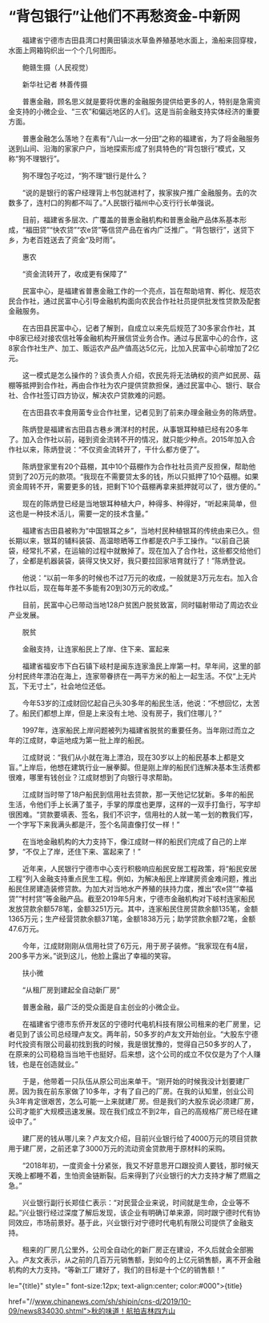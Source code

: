 # “背包银行”让他们不再愁资金-中新网

　　福建省宁德市古田县湾口村黄田镇淡水草鱼养殖基地水面上，渔船来回穿梭，水面上网箱钩织出一个个几何图形。

　　鲍赣生摄（人民视觉）

　　新华社记者 林善传摄

　　普惠金融，顾名思义就是要将优惠的金融服务提供给更多的人，特别是急需资金支持的小微企业、“三农”和偏远地区的人们。这是当前金融支持实体经济的重要方面。

　　普惠金融怎么落地？在素有“八山一水一分田”之称的福建省，为了将金融服务送到山间、沿海的家家户户，当地探索形成了别具特色的“背包银行”模式，又称“狗不理银行”。

　　狗不理包子吃过，“狗不理”银行是什么？

　　“说的是银行的客户经理背上书包就进村了，挨家挨户推广金融服务。去的次数多了，连村口的狗都不叫了。”人民银行福州中心支行行长单强说。

　　目前，福建省多层次、广覆盖的普惠金融机构和普惠金融产品体系基本形成，“福田贷”“快农贷”“农e贷”等信贷产品在省内广泛推广。“背包银行”，送贷下乡，为老百姓送去了资金“及时雨”。

　　惠农

　　“资金流转开了，收成更有保障了”

　　民富中心，是福建省普惠金融工作的一个亮点，旨在帮助培育、孵化、规范农民合作社，通过民富中心引导金融机构面向农民合作社社员提供批发性贷款及配套金融服务。

　　在古田县民富中心，记者了解到，自成立以来先后规范了30多家合作社，其中8家已经对接农信社等金融机构开展信贷业务合作。通过与民富中心的合作，这8家合作社生产、加工、贩运农产品产值高达5亿元，比加入民富中心前增加了2亿元。

　　这一模式是怎么操作的？该负责人介绍，农民先将无法确权的资产如民房、菇棚等抵押到合作社，再由合作社为农户提供贷款担保，通过民富中心、银行、联合社、合作社签订四方协议，解决农户贷款难的问题。

　　在古田县农丰食用菌专业合作社里，记者见到了前来办理金融业务的陈炳登。

　　陈炳登是福建省古田县古巷乡渭洋村的村民，从事银耳种植已经有20多年了。加入合作社以前，碰到资金流转不开的情况，就只能少种点。2015年加入合作社以来，陈炳登说：“不仅资金流转开了，干什么都方便了”。

　　陈炳登家里有20个菇棚，其中10个菇棚作为合作社社员资产反担保，帮助他贷到了20万元的款项。“我现在不需要贷太多的钱，所以只抵押了10个菇棚。如果资金周转不开，需要更多的钱，把剩下10个菇棚再拿来抵押就可以了，很方便的。”

　　现在的陈炳登已经是当地银耳种植大户，种得多、种得好，“听起来简单，但这也是一种技术活儿，需要一定的技术含量。”

　　福建省古田县被称为“中国银耳之乡”，当地村民种植银耳的传统由来已久。但长期以来，银耳的辅料装袋、高温晾晒等工作都是农户手工操作。“以前自己装袋，经常扎不紧，在运输的过程中就散掉了。现在加入了合作社，这些都交给他们了，全都是机器装袋，装得又快又好，我只要拉回家培育就行了！”陈炳登说。

　　他说：“以前一年多的时候也不过7万元的收成，一般就是3万元左右。加入合作社以后，现在每年差不多能有20到30万元的收成。”

　　目前，民富中心已带动当地128户贫困户脱贫致富，同时辐射带动了周边农业产业发展。

　　脱贫

　　金融支持，让连家船民上了岸、住下来、富起来

　　福建省福安市下白石镇下岐村是闽东连家渔民上岸第一村。早年间，这里的部分村民终年漂泊在海上，连家带眷挤在一两平方米的船上一起生活。不仅“上无片瓦，下无寸土”，社会地位还低。

　　今年53岁的江成财回忆起自己头30多年的船民生活，他说：“不想回忆，太苦了。船民们都想上岸，但是上来没有土地、没有房子，我们住哪儿？”

　　1997年，连家船民上岸问题被列为福建省脱贫的重要任务。当年刚过而立之年的江成财，幸运地成为第一批上岸的船民。

　　江成财说：“我们从小就在海上漂泊，现在30岁以上的船民基本上都是文盲。”上岸后，他想在建筑行业一展拳脚。但是刚上岸的船民们连解决基本生活费都很难，哪里有钱创业？江成财想到了向银行寻求帮助。

　　江成财当时带了18户船民到信用社去贷款，那一天他记忆犹新。多年的船民生活，令他们手上长满了茧子，手掌的厚度也更厚，这样的一双手打鱼行，写字却很困难。“贷款要填表、签名，我们不识字，信用社的人就一笔一划的教我们写，一个字写下来我满头都是汗，签个名简直像打仗一样！”

　　在当地金融机构的大力支持下，像江成财一样的船民们完成了自己的上岸梦，“不仅上了岸，还住下来、富起来了！”

　　近年来，人民银行宁德市中心支行积极响应船民安居工程政策，将“船民安居工程”列入金融支持重点民生工程。例如，为解决船民上岸建房资金难问题，推出船民住房建造装修贷款。为加大对当地水产养殖的扶持力度，推出“农e贷”“幸福贷”“村村贷”等金融产品。截至2019年5月末，宁德市金融机构对下岐村连家船民发放贷款余额578笔，金额3251万元。其中，连家船民住房贷款余额135笔，金额1365万元；生产经营贷款余额371笔，金额1838万元；助学贷款余额72笔，金额47.6万元。

　　今年，江成财刚刚从信用社贷了6万元，用于房子装修。“我家现在有4层，200多平方米。”说到这儿，他脸上露出了幸福的笑容。

　　扶小微

　　“从租厂房到建起全自动新厂房”

　　普惠金融，最广泛的受众面是自主创业的小微企业。

　　在福建省宁德市东侨开发区的宁德时代电机科技有限公司租来的老厂房里，记者见到了该公司总经理卢友文。两年前，50多岁的卢友文开始创业。“大股东宁德时代投资有限公司最初找到我的时候，我是很犹豫的，觉得自己50多岁的人了，在原来的公司稳稳当当地干也挺好。后来想，这个公司的成立不仅仅是为了个人赚钱，也是在创造就业。”

　　于是，他带着一只队伍从原公司出来单干。“刚开始的时候我没计划要建厂房。因为我在前东家做了10多年，才有了自己的厂房。在我的认知里，创业公司头3年肯定很艰苦，怎么可能一上来就建厂房。但是我们的大股东说必须建厂房，公司才能扩大规模迅速发展。现在我们成立不到2年，自己的高规格厂房已经在建设中了。”

　　建厂房的钱从哪儿来？卢友文介绍，目前兴业银行给了4000万元的项目贷款用于建厂房，之前还拿了3000万元的流动资金贷款用于原材料的采购。

　　“2018年初，一度资金十分紧张，我又不好意思开口跟投资人要钱，那时候天天晚上都睡不着，生怕资金链断裂。后来得到了兴业银行的大力支持才解了燃眉之急。”

　　兴业银行副行长郑佳仁表示：“对民营企业来说，时间就是生命，企业等不起。”兴业银行经过深度了解后发现，该企业有明确订单来源，同时跟宁德时代有协同效应，市场前景好。基于此，兴业银行对宁德时代电机有限公司提供了金融支持。

　　租来的厂房几公里外，公司全自动化的新厂房正在建设，不久后就会全部搬入。卢友文表示，从之前的几百万元销售额，到如今的上亿元销售额，离不开金融机构的大力支持。“等新工厂建好了，我们的目标是十个亿的销售额！” 

le="{title}" style=" font-size:12px; text-align:center; color:#000">{title}

href="//www.chinanews.com/sh/shipin/cns-d/2019/10-09/news834030.shtml">秋的味道！航拍吉林四方山
